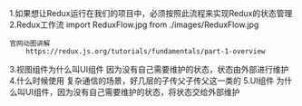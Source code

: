 1.如果想让Redux运行在我们的项目中，必须按照此流程来实现Redux的状态管理
2.Redux工作流
    import ReduxFlow.jpg from ./images/ReduxFlow.jpg

    官网动图讲解
        https://redux.js.org/tutorials/fundamentals/part-1-overview
3.视图组件为什么叫UI组件
    因为没有自己需要维护的状态，状态由外部进行维护
4.什么时候使用
    复杂通信的场景，好几层的子传父子传父这一类的
5.UI组件
    为什么叫UI组件，因为没有自己需要维护的状态，将状态交给外部维护